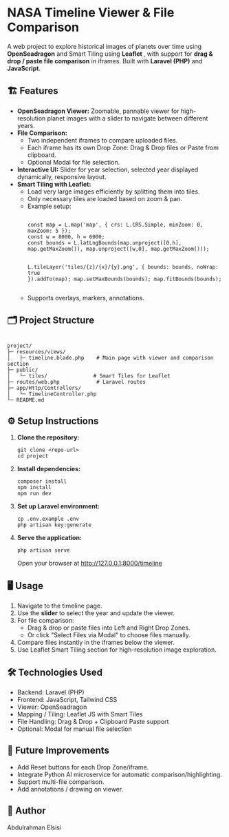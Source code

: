 <h1>NASA Timeline Viewer & File Comparison</h1>
<p>A web project to explore historical images of planets over time using <strong>OpenSeadragon</strong> and Smart Tiling using <strong>Leaflet </strong>, with support for <strong>drag & drop / paste file comparison</strong> in iframes. Built with <strong>Laravel (PHP)</strong> and <strong>JavaScript</strong>.</p>

<section>
<h2>🏗 Features</h2>
<ul>
    <li><strong>OpenSeadragon Viewer:</strong> Zoomable, pannable viewer for high-resolution planet images with a slider to navigate between different years.</li>
    <li><strong>File Comparison:</strong>
        <ul>
            <li>Two independent iframes to compare uploaded files.</li>
            <li>Each iframe has its own Drop Zone: Drag & Drop files or Paste from clipboard.</li>
            <li>Optional Modal for file selection.</li>
        </ul>
    </li>
    <li><strong>Interactive UI:</strong> Slider for year selection, selected year displayed dynamically, responsive layout.</li>
    <li><strong>Smart Tiling with Leaflet:</strong>
        <ul>
            <li>Load very large images efficiently by splitting them into tiles.</li>
            <li>Only necessary tiles are loaded based on zoom & pan.</li>
            <li>Example setup:</li>
            <pre><code>
const map = L.map('map', { crs: L.CRS.Simple, minZoom: 0, maxZoom: 5 });
const w = 8000, h = 6000;
const bounds = L.latLngBounds(map.unproject([0,h], map.getMaxZoom()), map.unproject([w,0], map.getMaxZoom()));

L.tileLayer('tiles/{z}/{x}/{y}.png', { bounds: bounds, noWrap: true }).addTo(map);
map.setMaxBounds(bounds);
map.fitBounds(bounds);
            </code></pre>
            <li>Supports overlays, markers, annotations.</li>
        </ul>
    </li>
</ul>
</section>

<section>
<h2>🗂 Project Structure</h2>
<pre><code>
project/
├─ resources/views/
│   ├─ timeline.blade.php    # Main page with viewer and comparison section
├─ public/
│   └─ tiles/               # Smart Tiles for Leaflet
├─ routes/web.php            # Laravel routes
├─ app/Http/Controllers/
│   └─ TimelineController.php
└─ README.md
</code></pre>
</section>

<section>
<h2>⚙ Setup Instructions</h2>
<ol>
    <li><strong>Clone the repository:</strong>
    <pre><code>git clone &lt;repo-url&gt;
cd project</code></pre>
    </li>
    <li><strong>Install dependencies:</strong>
    <pre><code>composer install
npm install
npm run dev</code></pre>
    </li>
    <li><strong>Set up Laravel environment:</strong>
    <pre><code>cp .env.example .env
php artisan key:generate</code></pre>
    </li>
    <li><strong>Serve the application:</strong>
    <pre><code>php artisan serve</code></pre>
    Open your browser at <a href="http://127.0.0.1:8000/timeline">http://127.0.0.1:8000/timeline</a>
    </li>
</ol>
</section>

<section>
<h2>🖥 Usage</h2>
<ol>
    <li>Navigate to the timeline page.</li>
    <li>Use the <strong>slider</strong> to select the year and update the viewer.</li>
    <li>For file comparison:
        <ul>
            <li>Drag & drop or paste files into Left and Right Drop Zones.</li>
            <li>Or click "Select Files via Modal" to choose files manually.</li>
        </ul>
    </li>
    <li>Compare files instantly in the iframes below the viewer.</li>
    <li>Use Leaflet Smart Tiling section for high-resolution image exploration.</li>
</ol>
</section>

<section>
<h2>🛠 Technologies Used</h2>
<ul>
    <li>Backend: Laravel (PHP)</li>
    <li>Frontend: JavaScript, Tailwind CSS</li>
    <li>Viewer: OpenSeadragon</li>
    <li>Mapping / Tiling: Leaflet JS with Smart Tiles</li>
    <li>File Handling: Drag & Drop + Clipboard Paste support</li>
    <li>Optional: Modal for manual file selection</li>
</ul>
</section>

<section>
<h2>🔮 Future Improvements</h2>
<ul>
    <li>Add Reset buttons for each Drop Zone/iframe.</li>
    <li>Integrate Python AI microservice for automatic comparison/highlighting.</li>
    <li>Support multi-file comparison.</li>
    <li>Add annotations / drawing on viewer.</li>
</ul>
</section>

<section>
<h2>📝 Author</h2>
<p>Abdulrahman Elsisi</p>
</section>
